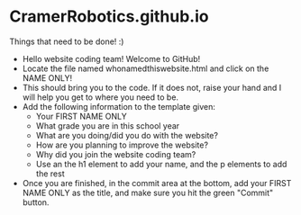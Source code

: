 # CramerRobotics.github.io



Things that need to be done! :)

* Hello website coding team! Welcome to GitHub!
* Locate the file named whonamedthiswebsite.html and click on the NAME ONLY!
* This should bring you to the code. If it does not, raise your hand and I will help you get to where you need to be.
* Add the following information to the template given:
  * Your FIRST NAME ONLY
  * What grade you are in this school year 
  * What are you doing/did you do with the website?
  * How are you planning to improve the website?
  * Why did you join the website coding team?
  * Use an the h1 element to add your name, and the p elements to add the rest
* Once you are finished, in the commit area at the bottom, add your FIRST NAME ONLY as the title, and make sure you hit the green "Commit" button.
